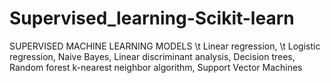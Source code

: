 # Supervised_learning-Scikit-learn


SUPERVISED MACHINE LEARNING MODELS \t
Linear regression, \t
Logistic regression, 
Naive Bayes, 
Linear discriminant analysis, 
Decision trees,
Random forest
k-nearest neighbor algorithm,
Support Vector Machines
